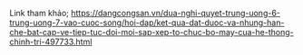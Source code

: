 Link tham khảo; https://dangcongsan.vn/dua-nghi-quyet-trung-uong-6-trung-uong-7-vao-cuoc-song/hoi-dap/ket-qua-dat-duoc-va-nhung-han-che-bat-cap-ve-tiep-tuc-doi-moi-sap-xep-to-chuc-bo-may-cua-he-thong-chinh-tri-497733.html